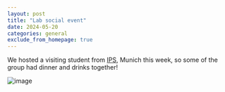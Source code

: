 ```yaml
---
layout: post
title: "Lab social event"
date: 2024-05-20
categories: general
exclude_from_homepage: true
---
```


We hosted a visiting student from [IPS](https://www.en.phonetik.uni-muenchen.de/index.html), Munich this week, so some of the group had dinner and drinks together!

![image](/img/2024-05-23_social.heic)
